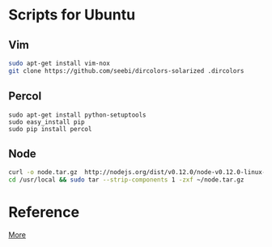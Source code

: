 # Scripts for Ubuntu

## Vim
```bash
sudo apt-get install vim-nox
git clone https://github.com/seebi/dircolors-solarized .dircolors
```

## Percol
```
sudo apt-get install python-setuptools
sudo easy_install pip
sudo pip install percol
```

## Node

```bash
curl -o node.tar.gz  http://nodejs.org/dist/v0.12.0/node-v0.12.0-linux-x64.tar.gz
cd /usr/local && sudo tar --strip-components 1 -zxf ~/node.tar.gz
```

# Reference

[More](https://gist.github.com/72d8255ce2d90e568571)
